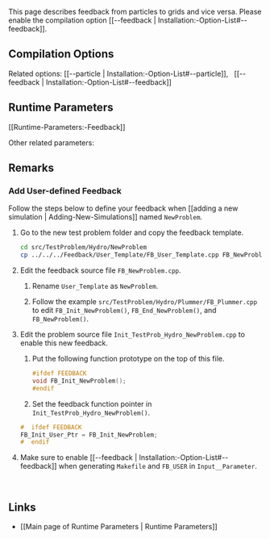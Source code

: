 This page describes feedback from particles to grids and vice versa.
Please enable the compilation option [[--feedback | Installation:-Option-List#--feedback]].


## Compilation Options

Related options:
[[--particle | Installation:-Option-List#--particle]], &nbsp;
[[--feedback | Installation:-Option-List#--feedback]] &nbsp;


## Runtime Parameters
[[Runtime-Parameters:-Feedback]]

Other related parameters:


## Remarks

### Add User-defined Feedback
Follow the steps below to define your feedback when
[[adding a new simulation | Adding-New-Simulations]] named `NewProblem`.

1. Go to the new test problem folder and copy the feedback template.

    ```bash
    cd src/TestProblem/Hydro/NewProblem
    cp ../../../Feedback/User_Template/FB_User_Template.cpp FB_NewProblem.cpp
    ```

2. Edit the feedback source file `FB_NewProblem.cpp`.
    1. Rename `User_Template` as `NewProblem`.

    2. Follow the example `src/TestProblem/Hydro/Plummer/FB_Plummer.cpp` to edit
       `FB_Init_NewProblem()`, `FB_End_NewProblem()`, and `FB_NewProblem()`.

3. Edit the problem source file `Init_TestProb_Hydro_NewProblem.cpp` to enable this new feedback.

    1.  Put the following function prototype on the top of this file.

        ```C++
        #ifdef FEEDBACK
        void FB_Init_NewProblem();
        #endif
        ```

    2. Set the feedback function pointer in `Init_TestProb_Hydro_NewProblem()`.

    ```C++
    #  ifdef FEEDBACK
    FB_Init_User_Ptr = FB_Init_NewProblem;
    #  endif
    ```

4. Make sure to enable [[--feedback | Installation:-Option-List#--feedback]] when generating `Makefile` and `FB_USER` in `Input__Parameter`.


<br>

## Links
* [[Main page of Runtime Parameters | Runtime Parameters]]
